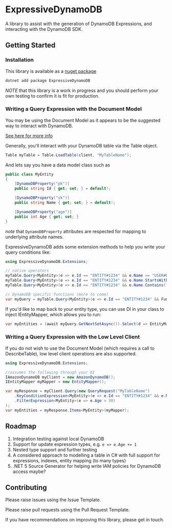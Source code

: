 # ExpressiveDynamoDB

A library to assist with the generation of DynamoDB Expressions, and interacting with the DynamoDB SDK.

## Getting Started

### Installation

This library is available as a [nuget package](https://www.nuget.org/packages/ExpressiveDynamoDB/)

```bash
dotnet add package ExpressiveDynamoDB
```

*NOTE* that this library is a work in progress and you should perform your own testing to confirm it is fit for production.

### Writing a Query Expression with the Document Model

You may be using the Document Model as it appears to be the suggested way to interact with DynamoDB.

[See here for more info](https://docs.aws.amazon.com/amazondynamodb/latest/developerguide/DotNetSDKMidLevel.html)

Generally, you'll interact with your DynamoDB table via the Table object.

```csharp
Table myTable = Table.LoadTable(client, "MyTableName");
```

And lets say you have a data model class such as

```csharp
public class MyEntity
{
    [DynamoDBProperty("pk")]
    public string Id { get; set; } = default!;

    [DynamoDBProperty("sk")]
    public string Name { get; set; } = default!;

    [DynamoDBProperty("age")]
    public int Age { get; set; }
}
```

*note* that `DynamoDBProperty` attributes are respected for mapping to underlying attribute names.

ExpressiveDynamoDB adds some extension methods to help you write your query conditions like:

```csharp
using ExpressiveDynamoDB.Extensions;

// native operators
myTable.Query<MyEntity>(e => e.Id == "ENTITY#1234" && e.Name == "USER#BOB"));
myTable.Query<MyEntity>(e => e.Id == "ENTITY#1234" && e.Name.StartsWith("USER#"));
myTable.Query<MyEntity>(e => e.Id == "ENTITY#1234" && e.Name.Contains("BOB"));

// DynamoDB specific functions (more to come)
var myQuery = myTable.Query<MyEntity>(e => e.Id == "ENTITY#1234" && Functions.Between(e.Name, "USER#A", "USER#F"));
```

If you'd like to map back to your entity type, you can use DI in your class to inject IEntityMapper, which allows you to run:

```csharp
var myEntities = (await myQuery.GetNextSetAsync()).Select(d => EntityMapper.FromDocument<MyEntity>(d));
```

### Writing a Query Expression with the Low Level Client

If you do not wish to use the Document Model (which requires a call to DescribeTable), low level client operations are also supported.

```csharp
using ExpressiveDynamoDB.Extensions;

//assumes the following through your DI
IAmazonDynamoDB myClient = new AmazonDynamoDB();
IEntityMapper myMapper = new EntityMapper();

var myResponse = myClient.Query(new QueryRequest("MyTableName")
    .KeyConditionExpression<MyEntity>(e => e.Id == "ENTITY#1234" && e.Name.StartsWith("USER#"))
    .FilterExpression<MyEntity>(e => e.Age > 30)
);
var myEntities = myResponse.Items<MyEntity>(myMapper);
```

## Roadmap

1. Integration testing against local DynamoDB
2. Support for update expression types, e.g. `e => e.Age += 1`
3. Nested type support and further testing
4. A considered approach to modelling a table in C# with full support for expressions, indexes, entity mapping (to many types)
5. .NET 5 Source Generator for helping write IAM policies for DynamoDB access maybe?

## Contributing

Please raise issues using the Issue Template.

Please raise pull requests using the Pull Request Template.

If you have recommendations on improving this library, please get in touch.
